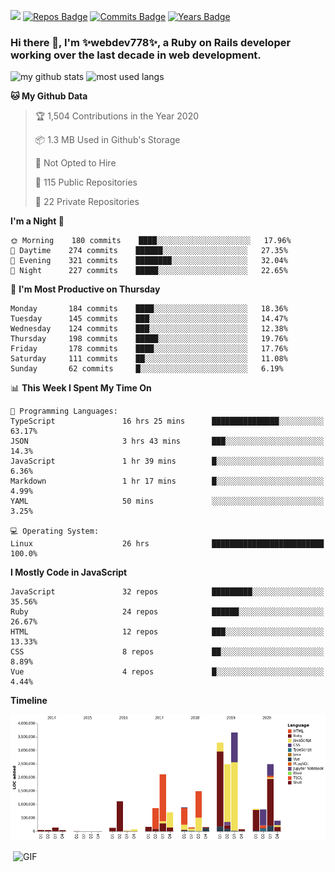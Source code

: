 ![](https://visitor-badge.glitch.me/badge?page_id=webdev778.webdev778)
[![Repos Badge](https://badges.pufler.dev/repos/webdev778)](https://badges.pufler.dev)
[![Commits Badge](https://badges.pufler.dev/commits/monthly/webdev778)](https://badges.pufler.dev)
[![Years Badge](https://badges.pufler.dev/years/webdev778)](https://badges.pufler.dev)
### Hi there 👋, I'm ✨webdev778✨, a Ruby on Rails developer working over the last decade in web development.


![my github stats](https://github-readme-stats.vercel.app/api?username=webdev778&show_icons=true&theme=tokyonight&line_height=27)
![most used langs](https://github-readme-stats.vercel.app/api/top-langs/?username=webdev778&hide=css,html&theme=tokyonight)

<!--START_SECTION:waka-->
**🐱 My Github Data** 

> 🏆 1,504 Contributions in the Year 2020
 > 
> 📦 1.3 MB Used in Github's Storage 
 > 
> 🚫 Not Opted to Hire
 > 
> 📜 115 Public Repositories 
 > 
> 🔑 22 Private Repositories  

**I'm a Night 🦉** 

```text
🌞 Morning    180 commits    ████░░░░░░░░░░░░░░░░░░░░░   17.96% 
🌆 Daytime    274 commits    ██████░░░░░░░░░░░░░░░░░░░   27.35% 
🌃 Evening    321 commits    ████████░░░░░░░░░░░░░░░░░   32.04% 
🌙 Night      227 commits    █████░░░░░░░░░░░░░░░░░░░░   22.65%

```
📅 **I'm Most Productive on Thursday** 

```text
Monday       184 commits    ████░░░░░░░░░░░░░░░░░░░░░   18.36% 
Tuesday      145 commits    ███░░░░░░░░░░░░░░░░░░░░░░   14.47% 
Wednesday    124 commits    ███░░░░░░░░░░░░░░░░░░░░░░   12.38% 
Thursday     198 commits    █████░░░░░░░░░░░░░░░░░░░░   19.76% 
Friday       178 commits    ████░░░░░░░░░░░░░░░░░░░░░   17.76% 
Saturday     111 commits    ██░░░░░░░░░░░░░░░░░░░░░░░   11.08% 
Sunday       62 commits     █░░░░░░░░░░░░░░░░░░░░░░░░   6.19%

```


📊 **This Week I Spent My Time On** 

```text
💬 Programming Languages: 
TypeScript               16 hrs 25 mins      ███████████████░░░░░░░░░░   63.17% 
JSON                     3 hrs 43 mins       ███░░░░░░░░░░░░░░░░░░░░░░   14.3% 
JavaScript               1 hr 39 mins        █░░░░░░░░░░░░░░░░░░░░░░░░   6.36% 
Markdown                 1 hr 17 mins        █░░░░░░░░░░░░░░░░░░░░░░░░   4.99% 
YAML                     50 mins             ░░░░░░░░░░░░░░░░░░░░░░░░░   3.25%

💻 Operating System: 
Linux                    26 hrs              █████████████████████████   100.0%

```

**I Mostly Code in JavaScript** 

```text
JavaScript               32 repos            █████████░░░░░░░░░░░░░░░░   35.56% 
Ruby                     24 repos            ██████░░░░░░░░░░░░░░░░░░░   26.67% 
HTML                     12 repos            ███░░░░░░░░░░░░░░░░░░░░░░   13.33% 
CSS                      8 repos             ██░░░░░░░░░░░░░░░░░░░░░░░   8.89% 
Vue                      4 repos             █░░░░░░░░░░░░░░░░░░░░░░░░   4.44%

```


**Timeline**

![Chart not found](https://raw.githubusercontent.com/webdev778/webdev778/master/charts/bar_graph.png) 


<!--END_SECTION:waka-->

<img align="right" alt="GIF" src="https://github.com/webdev778/webdev778/blob/main/code.gif?raw=true" width="500" height="320" />

<!--
**webdev778/webdev778** is a ✨ _special_ ✨ repository because its `README.md` (this file) appears on your GitHub profile.

Here are some ideas to get you started:

- 🔭 I’m currently working on ...
- 🌱 I’m currently learning ...
- 👯 I’m looking to collaborate on ...
- 🤔 I’m looking for help with ...
- 💬 Ask me about ...
- 📫 How to reach me: ...
- 😄 Pronouns: ...
- ⚡ Fun fact: ...
-->
